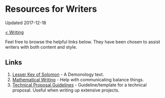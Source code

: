 # Resources for Writers

Updated 2017-12-18

[< Writing][0]

Feel free to browse the helpful links below. They have been chosen to assist writers with both content and style. 

## Links

1. [Lesser Key of Solomon][1] - A Demonology text.
2. [Mathematical Writing][2] - Help with communicating balance things.
3. [Technical Proposal Guidelines][3] - Guideline/template for a technical proposal. Useful when writing up extensive projects.

[0]: README.md
[1]: http://www.chaosmatrix.org/library/books/lesserkey/lesserkey1.pdf
[2]: https://www.math.hmc.edu/~su/math131/good-math-writing.pdf
[3]: technical_proposal.md

